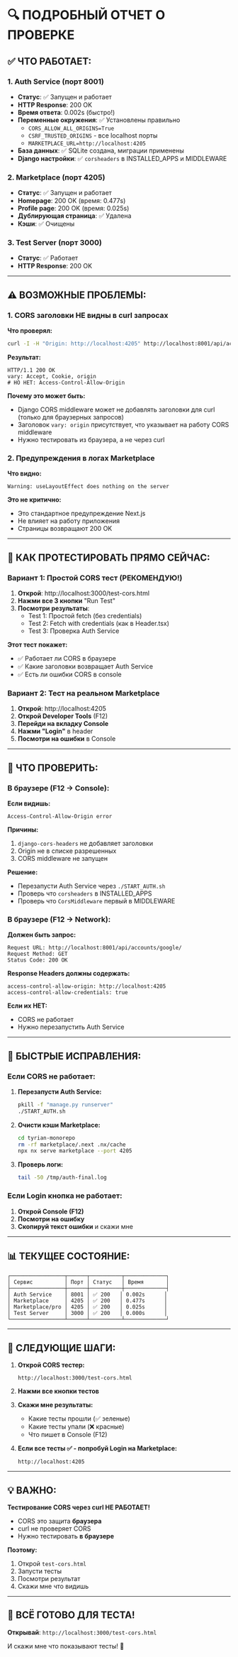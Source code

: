 # 🔍 ПОДРОБНЫЙ ОТЧЕТ О ПРОВЕРКЕ

## ✅ ЧТО РАБОТАЕТ:

### 1. Auth Service (порт 8001)
- **Статус**: ✅ Запущен и работает
- **HTTP Response**: 200 OK
- **Время ответа**: 0.002s (быстро!)
- **Переменные окружения**: ✅ Установлены правильно
  - `CORS_ALLOW_ALL_ORIGINS=True`
  - `CSRF_TRUSTED_ORIGINS` - все localhost порты
  - `MARKETPLACE_URL=http://localhost:4205`
- **База данных**: ✅ SQLite создана, миграции применены
- **Django настройки**: ✅ `corsheaders` в INSTALLED_APPS и MIDDLEWARE

### 2. Marketplace (порт 4205)
- **Статус**: ✅ Запущен и работает
- **Homepage**: 200 OK (время: 0.477s)
- **Profile page**: 200 OK (время: 0.025s)
- **Дублирующая страница**: ✅ Удалена
- **Кэши**: ✅ Очищены

### 3. Test Server (порт 3000)
- **Статус**: ✅ Работает
- **HTTP Response**: 200 OK

---

## ⚠️ ВОЗМОЖНЫЕ ПРОБЛЕМЫ:

### 1. CORS заголовки НЕ видны в curl запросах

**Что проверял:**
```bash
curl -I -H "Origin: http://localhost:4205" http://localhost:8001/api/accounts/google/
```

**Результат:**
```
HTTP/1.1 200 OK
vary: Accept, Cookie, origin
# НО НЕТ: Access-Control-Allow-Origin
```

**Почему это может быть:**
- Django CORS middleware может не добавлять заголовки для curl (только для браузерных запросов)
- Заголовок `vary: origin` присутствует, что указывает на работу CORS middleware
- Нужно тестировать из браузера, а не через curl

### 2. Предупреждения в логах Marketplace

**Что видно:**
```
Warning: useLayoutEffect does nothing on the server
```

**Это не критично:**
- Это стандартное предупреждение Next.js
- Не влияет на работу приложения
- Страницы возвращают 200 OK

---

## 🧪 КАК ПРОТЕСТИРОВАТЬ ПРЯМО СЕЙЧАС:

### Вариант 1: Простой CORS тест (РЕКОМЕНДУЮ!)

1. **Открой**: http://localhost:3000/test-cors.html
2. **Нажми все 3 кнопки** "Run Test"
3. **Посмотри результаты**:
   - Test 1: Простой fetch (без credentials)
   - Test 2: Fetch with credentials (как в Header.tsx)
   - Test 3: Проверка Auth Service

**Этот тест покажет:**
- ✅ Работает ли CORS в браузере
- ✅ Какие заголовки возвращает Auth Service
- ✅ Есть ли ошибки CORS в console

### Вариант 2: Тест на реальном Marketplace

1. **Открой**: http://localhost:4205
2. **Открой Developer Tools** (F12)
3. **Перейди на вкладку Console**
4. **Нажми "Login"** в header
5. **Посмотри на ошибки** в Console

---

## 📝 ЧТО ПРОВЕРИТЬ:

### В браузере (F12 → Console):

**Если видишь:**
```
Access-Control-Allow-Origin error
```

**Причины:**
1. `django-cors-headers` не добавляет заголовки
2. Origin не в списке разрешенных
3. CORS middleware не запущен

**Решение:**
- Перезапусти Auth Service через `./START_AUTH.sh`
- Проверь что `corsheaders` в INSTALLED_APPS
- Проверь что `CorsMiddleware` первый в MIDDLEWARE

### В браузере (F12 → Network):

**Должен быть запрос:**
```
Request URL: http://localhost:8001/api/accounts/google/
Request Method: GET
Status Code: 200 OK
```

**Response Headers должны содержать:**
```
access-control-allow-origin: http://localhost:4205
access-control-allow-credentials: true
```

**Если их НЕТ:**
- CORS не работает
- Нужно перезапустить Auth Service

---

## 🔧 БЫСТРЫЕ ИСПРАВЛЕНИЯ:

### Если CORS не работает:

1. **Перезапусти Auth Service:**
   ```bash
   pkill -f "manage.py runserver"
   ./START_AUTH.sh
   ```

2. **Очисти кэши Marketplace:**
   ```bash
   cd tyrian-monorepo
   rm -rf marketplace/.next .nx/cache
   npx nx serve marketplace --port 4205
   ```

3. **Проверь логи:**
   ```bash
   tail -50 /tmp/auth-final.log
   ```

### Если Login кнопка не работает:

1. **Открой Console (F12)**
2. **Посмотри на ошибку**
3. **Скопируй текст ошибки** и скажи мне

---

## 📊 ТЕКУЩЕЕ СОСТОЯНИЕ:

```
┌─────────────────┬──────┬──────────┬─────────────┐
│ Сервис          │ Порт │ Статус   │ Время       │
├─────────────────┼──────┼──────────┼─────────────┤
│ Auth Service    │ 8001 │ ✅ 200   │ 0.002s      │
│ Marketplace     │ 4205 │ ✅ 200   │ 0.477s      │
│ Marketplace/pro │ 4205 │ ✅ 200   │ 0.025s      │
│ Test Server     │ 3000 │ ✅ 200   │ 0.000s      │
└─────────────────┴──────┴──────────┴─────────────┘
```

---

## 🎯 СЛЕДУЮЩИЕ ШАГИ:

1. **Открой CORS тестер:**
   ```
   http://localhost:3000/test-cors.html
   ```

2. **Нажми все кнопки тестов**

3. **Скажи мне результаты:**
   - Какие тесты прошли (✅ зеленые)
   - Какие тесты упали (❌ красные)
   - Что пишет в Console (F12)

4. **Если все тесты ✅ - попробуй Login на Marketplace:**
   ```
   http://localhost:4205
   ```

---

## 💡 ВАЖНО:

**Тестирование CORS через curl НЕ РАБОТАЕТ!**  
- CORS это защита **браузера**
- curl не проверяет CORS
- Нужно тестировать **в браузере**

**Поэтому:**
1. Открой `test-cors.html`
2. Запусти тесты
3. Посмотри результат
4. Скажи мне что видишь

---

## 🚀 ВСЁ ГОТОВО ДЛЯ ТЕСТА!

**Открывай**: `http://localhost:3000/test-cors.html`

И скажи мне что показывают тесты! 🎯

